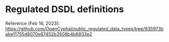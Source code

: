 # Regulated DSDL definitions

Reference (Feb 16, 2023): https://github.com/OpenCyphal/public_regulated_data_types/tree/935973babe11755d8070e67452b3508b4b6833e2
